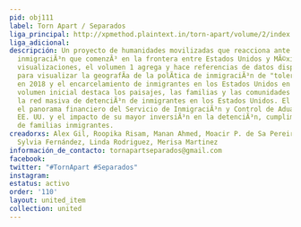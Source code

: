 ```yaml
---
pid: obj111
label: Torn Apart / Separados
liga_principal: http://xpmethod.plaintext.in/torn-apart/volume/2/index
liga_adicional: 
descripción: Un proyecto de humanidades movilizadas que reacciona ante la crisis de
  inmigraciÃ³n que comenzÃ³ en la frontera entre Estados Unidos y MÃ©xico. Este crea
  visualizaciones, el volumen 1 agrega y hace referencias de datos disponibles pÃºblicamente
  para visualizar la geografÃ­a de la polÃ­tica de inmigraciÃ³n de "tolerancia cero"
  en 2018 y el encarcelamiento de inmigrantes en los Estados Unidos en general. Este
  volumen inicial destaca los paisajes, las familias y las comunidades afectadas por
  la red masiva de detenciÃ³n de inmigrantes en los Estados Unidos. El volumen 2 explora
  el panorama financiero del Servicio de InmigraciÃ³n y Control de Aduanas (ICE) de
  EE. UU. y el impacto de su mayor inversiÃ³n en la detenciÃ³n, cumplimiento y deportaciÃ³n
  de familias inmigrantes.
creadorxs: Alex Gil, Roopika Risam, Manan Ahmed, Moacir P. de Sa Pereira, Maira Álvarez,
  Sylvia Fernández, Linda Rodriguez, Merisa Martinez
información_de_contacto: tornapartseparados@gmail.com
facebook: 
twitter: "#TornApart #Separados"
instagram: 
estatus: activo
order: '110'
layout: united_item
collection: united
---
```

